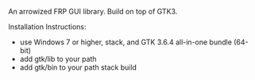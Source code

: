 An arrowized FRP GUI library. Build on top of GTK3.

Installation Instructions:
* use Windows 7 or higher, stack, and GTK 3.6.4 all-in-one bundle (64-bit)
* add gtk/lib to your path
* add gtk/bin to your path
stack build
